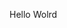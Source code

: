 Hello Wolrd






















































































































































































































































































































































































































































































































































































































































































































































































































































































































































































































































































































































































































































































































































































































































































































































































































































































































































































































































































































































































































































































































































































































































































































































































































































































































































































































































































































































































































































































































































































































































































































































































































































































































































































































































































































































































































































































































































































































































































































































































































































































































































































































































































































































































































































































































































































































































































































































































































































































































































































































































































































































































































































































































































































































































